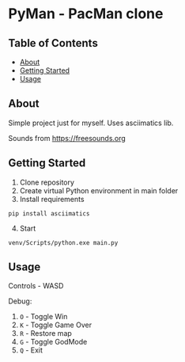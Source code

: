 # PyMan - PacMan clone

## Table of Contents

- [About](#about)
- [Getting Started](#getting_started)
- [Usage](#usage)

## About <a name = "about"></a>

Simple project just for myself. Uses asciimatics lib. 

Sounds from https://freesounds.org

## Getting Started <a name = "getting_started"></a>
1. Clone repository
2. Create virtual Python environment in main folder
3. Install requirements
```
pip install asciimatics
```
4. Start 
```
venv/Scripts/python.exe main.py
```


## Usage <a name = "usage"></a>

Controls - WASD

Debug:
1. `O` - Toggle Win
2. `K` - Toggle Game Over
3. `R` - Restore map
4. `G` - Toggle GodMode
5. `Q` - Exit 
